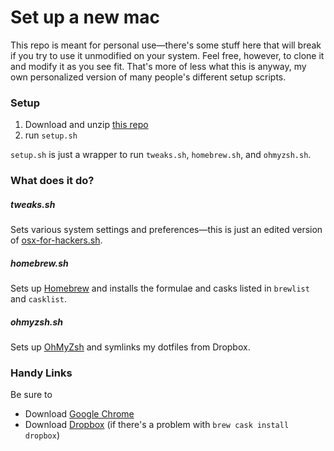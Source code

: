 # Set up a new mac
This repo is meant for personal use—there's some stuff here that will break if you try to use it unmodified on your system. Feel free, however, to clone it and modify it as you see fit. That's more of less what this is anyway, my own personalized version of many people's different setup scripts.

### Setup
1. Download and unzip [this repo](https://github.com/chadlavi/new-mac/archive/master.zip)
2. run `setup.sh` 

`setup.sh` is just a wrapper to run `tweaks.sh`, `homebrew.sh`, and `ohmyzsh.sh`.

### What does it do?
##### tweaks.sh
Sets various system settings and preferences—this is just an edited version of [osx-for-hackers.sh](https://gist.github.com/brandonb927/3195465).

##### homebrew.sh
Sets up [Homebrew](brew.sh) and installs the formulae and casks listed in `brewlist` and `casklist`.

##### ohmyzsh.sh
Sets up [OhMyZsh](https://github.com/robbyrussell/oh-my-zsh) and symlinks my dotfiles from Dropbox.

### Handy Links
Be sure to
- Download [Google Chrome](https://www.google.com/chrome/browser/desktop/index.html)
- Download [Dropbox](https://www.dropbox.com/downloading?full=1&os=mac) (if there's a problem with `brew cask install dropbox`)

